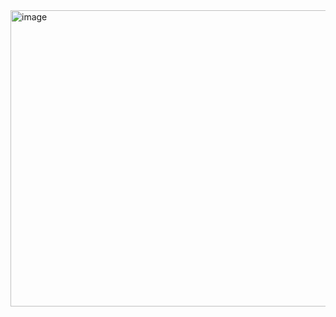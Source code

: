 
<img width="1811" height="474" alt="image" src="https://github.com/user-attachments/assets/ee6ebda5-8a29-48e5-9ca6-b14a51ea8113" />
